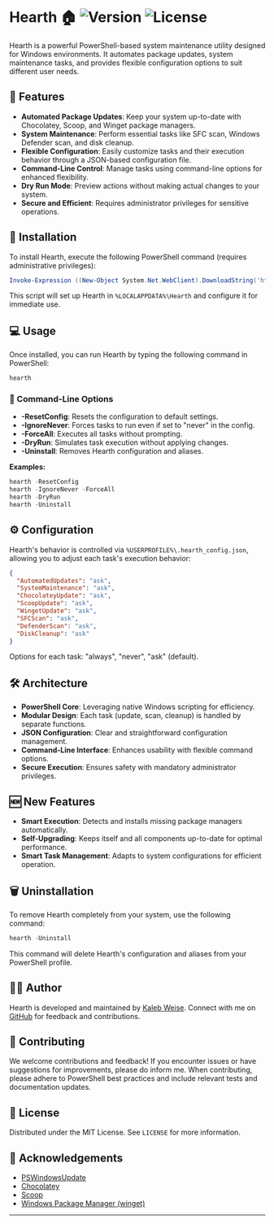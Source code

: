 # Hearth 🏠 ![Version](https://img.shields.io/badge/version-1.0.0-blue.svg?style=flat-square) ![License](https://img.shields.io/badge/license-MIT-green.svg?style=flat-square)

Hearth is a powerful PowerShell-based system maintenance utility designed for Windows environments. It automates package updates, system maintenance tasks, and provides flexible configuration options to suit different user needs.

## 🌟 Features

- **Automated Package Updates**: Keep your system up-to-date with Chocolatey, Scoop, and Winget package managers.
- **System Maintenance**: Perform essential tasks like SFC scan, Windows Defender scan, and disk cleanup.
- **Flexible Configuration**: Easily customize tasks and their execution behavior through a JSON-based configuration file.
- **Command-Line Control**: Manage tasks using command-line options for enhanced flexibility.
- **Dry Run Mode**: Preview actions without making actual changes to your system.
- **Secure and Efficient**: Requires administrator privileges for sensitive operations.

## 🚀 Installation

To install Hearth, execute the following PowerShell command (requires administrative privileges):

```powershell
Invoke-Expression ((New-Object System.Net.WebClient).DownloadString('https://raw.githubusercontent.com/MuteObserver/Hearth/main/Hearth.ps1'))
```

This script will set up Hearth in `%LOCALAPPDATA%\Hearth` and configure it for immediate use.

## 💻 Usage

Once installed, you can run Hearth by typing the following command in PowerShell:

```powershell
hearth
```

### 🚩 Command-Line Options

- **-ResetConfig**: Resets the configuration to default settings.
- **-IgnoreNever**: Forces tasks to run even if set to "never" in the config.
- **-ForceAll**: Executes all tasks without prompting.
- **-DryRun**: Simulates task execution without applying changes.
- **-Uninstall**: Removes Hearth configuration and aliases.

**Examples:**

```powershell
hearth -ResetConfig
hearth -IgnoreNever -ForceAll
hearth -DryRun
hearth -Uninstall
```

## ⚙️ Configuration

Hearth's behavior is controlled via `%USERPROFILE%\.hearth_config.json`, allowing you to adjust each task's execution behavior:

```json
{
  "AutomatedUpdates": "ask",
  "SystemMaintenance": "ask",
  "ChocolateyUpdate": "ask",
  "ScoopUpdate": "ask",
  "WingetUpdate": "ask",
  "SFCScan": "ask",
  "DefenderScan": "ask",
  "DiskCleanup": "ask"
}
```

Options for each task: "always", "never", "ask" (default).

## 🛠️ Architecture

- **PowerShell Core**: Leveraging native Windows scripting for efficiency.
- **Modular Design**: Each task (update, scan, cleanup) is handled by separate functions.
- **JSON Configuration**: Clear and straightforward configuration management.
- **Command-Line Interface**: Enhances usability with flexible command options.
- **Secure Execution**: Ensures safety with mandatory administrator privileges.

## 🆕 New Features

- **Smart Execution**: Detects and installs missing package managers automatically.
- **Self-Upgrading**: Keeps itself and all components up-to-date for optimal performance.
- **Smart Task Management**: Adapts to system configurations for efficient operation.

## 🗑️ Uninstallation

To remove Hearth completely from your system, use the following command:

```powershell
hearth -Uninstall
```

This command will delete Hearth's configuration and aliases from your PowerShell profile.

## 👨‍💻 Author

Hearth is developed and maintained by [Kaleb Weise](https://twitter.com/A_Mute_Observer). Connect with me on [GitHub](https://github.com/MuteObserver) for feedback and contributions.

## 🤝 Contributing

We welcome contributions and feedback! If you encounter issues or have suggestions for improvements, please do inform me. When contributing, please adhere to PowerShell best practices and include relevant tests and documentation updates.

## 📄 License

Distributed under the MIT License. See `LICENSE` for more information.

## 🙏 Acknowledgements

- [PSWindowsUpdate](https://github.com/microsoft/PSWindowsUpdate)
- [Chocolatey](https://chocolatey.org/)
- [Scoop](https://scoop.sh/)
- [Windows Package Manager (winget)](https://github.com/microsoft/winget-cli)

---
